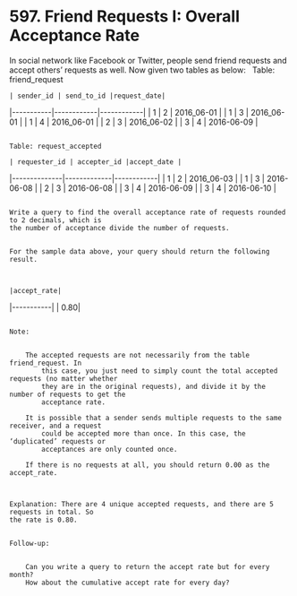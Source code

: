 # 597. Friend Requests I: Overall Acceptance Rate

In social network like Facebook or Twitter, people send friend requests and accept others’
    requests as well. Now given two tables as below:
     
    Table: friend_request

    | sender_id | send_to_id |request_date|
|-----------|------------|------------|
| 1         | 2          | 2016_06-01 |
| 1         | 3          | 2016_06-01 |
| 1         | 4          | 2016_06-01 |
| 2         | 3          | 2016_06-02 |
| 3         | 4          | 2016-06-09 |

     
    Table: request_accepted

    | requester_id | accepter_id |accept_date |
|--------------|-------------|------------|
| 1            | 2           | 2016_06-03 |
| 1            | 3           | 2016-06-08 |
| 2            | 3           | 2016-06-08 |
| 3            | 4           | 2016-06-09 |
| 3            | 4           | 2016-06-10 |

     
    Write a query to find the overall acceptance rate of requests rounded to 2 decimals, which is
    the number of acceptance divide the number of requests.

     
    For the sample data above, your query should return the following result.

     

    |accept_rate|
|-----------|
|       0.80|

     
    Note:

    
        The accepted requests are not necessarily from the table friend_request. In
            this case, you just need to simply count the total accepted requests (no matter whether
            they are in the original requests), and divide it by the number of requests to get the
            acceptance rate.
        
        It is possible that a sender sends multiple requests to the same receiver, and a request
            could be accepted more than once. In this case, the ‘duplicated’ requests or
            acceptances are only counted once.
        
        If there is no requests at all, you should return 0.00 as the accept_rate.
    

     
    Explanation: There are 4 unique accepted requests, and there are 5 requests in total. So
    the rate is 0.80.

     
    Follow-up:

    
        Can you write a query to return the accept rate but for every month?
        How about the cumulative accept rate for every day?